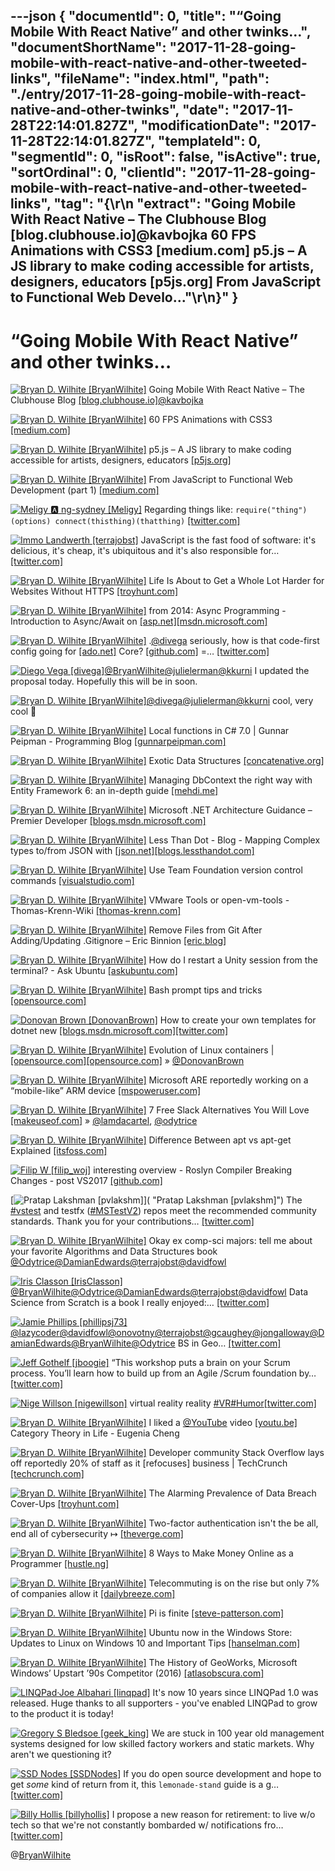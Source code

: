 ---json
{
  "documentId": 0,
  "title": "“Going Mobile With React Native” and other twinks…",
  "documentShortName": "2017-11-28-going-mobile-with-react-native-and-other-tweeted-links",
  "fileName": "index.html",
  "path": "./entry/2017-11-28-going-mobile-with-react-native-and-other-twinks",
  "date": "2017-11-28T22:14:01.827Z",
  "modificationDate": "2017-11-28T22:14:01.827Z",
  "templateId": 0,
  "segmentId": 0,
  "isRoot": false,
  "isActive": true,
  "sortOrdinal": 0,
  "clientId": "2017-11-28-going-mobile-with-react-native-and-other-tweeted-links",
  "tag": "{\r\n  \"extract\": \"Going Mobile With React Native – The Clubhouse Blog [blog.clubhouse.io]@kavbojka 60 FPS Animations with CSS3 [medium.com] p5.js – A JS library to make coding accessible for artists, designers, educators [p5js.org] From JavaScript to Functional Web Develo...\"\r\n}"
}
---

# “Going Mobile With React Native” and other twinks…

[<img alt="Bryan D. Wilhite [BryanWilhite]" src="https://songhay.blob.core.windows.net/shared-social-twitter/BryanWilhite.jpeg">](http://songhayblog.azurewebsites.net/ "Bryan D. Wilhite [BryanWilhite]") Going Mobile With React Native – The Clubhouse Blog [[blog.clubhouse.io]](https://blog.clubhouse.io/going-mobile-with-react-native-891e1a602465)[@kavbojka](http://twitter.com/kavbojka)

[<img alt="Bryan D. Wilhite [BryanWilhite]" src="https://songhay.blob.core.windows.net/shared-social-twitter/BryanWilhite.jpeg">](http://songhayblog.azurewebsites.net/ "Bryan D. Wilhite [BryanWilhite]") 60 FPS Animations with CSS3 [[medium.com]](https://medium.com/outsystems-experts/how-to-achieve-60-fps-animations-with-css3-db7b98610108)

[<img alt="Bryan D. Wilhite [BryanWilhite]" src="https://songhay.blob.core.windows.net/shared-social-twitter/BryanWilhite.jpeg">](http://songhayblog.azurewebsites.net/ "Bryan D. Wilhite [BryanWilhite]") p5.js – A JS library to make coding accessible for artists, designers, educators [[p5js.org]](https://p5js.org/)

[<img alt="Bryan D. Wilhite [BryanWilhite]" src="https://songhay.blob.core.windows.net/shared-social-twitter/BryanWilhite.jpeg">](http://songhayblog.azurewebsites.net/ "Bryan D. Wilhite [BryanWilhite]") From JavaScript to Functional Web Development (part 1) [[medium.com]](https://medium.com/@iSetr/from-javascript-to-functional-web-development-part-1-c17b5c5fe260)

[<img alt="Meligy 🅰️ ng-sydney [Meligy]" src="https://songhay.blob.core.windows.net/shared-social-twitter/Meligy.jpeg">](https://www.gurustop.net/ "Meligy 🅰️ ng-sydney [Meligy]") Regarding things like: `require("thing")(options) connect(thisthing)(thatthing)` [[twitter.com]](https://twitter.com/BenNadel/status/934753491339415552)

[<img alt="Immo Landwerth [terrajobst]" src="https://songhay.blob.core.windows.net/shared-social-twitter/terrajobst.jpg">](http://immo.landwerth.net/ "Immo Landwerth [terrajobst]") JavaScript is the fast food of software: it's delicious, it's cheap, it's ubiquitous and it's also responsible for… [[twitter.com]](https://twitter.com/i/web/status/934212098342522880)

[<img alt="Bryan D. Wilhite [BryanWilhite]" src="https://songhay.blob.core.windows.net/shared-social-twitter/BryanWilhite.jpeg">](http://songhayblog.azurewebsites.net/ "Bryan D. Wilhite [BryanWilhite]") Life Is About to Get a Whole Lot Harder for Websites Without HTTPS [[troyhunt.com]](https://www.troyhunt.com/life-is-about-to-get-harder-for-websites-without-https/)

[<img alt="Bryan D. Wilhite [BryanWilhite]" src="https://songhay.blob.core.windows.net/shared-social-twitter/BryanWilhite.jpeg">](http://songhayblog.azurewebsites.net/ "Bryan D. Wilhite [BryanWilhite]") from 2014: Async Programming - Introduction to Async/Await on [[asp.net]](http://ASP.NET)[[msdn.microsoft.com]](https://msdn.microsoft.com/en-us/magazine/dn802603.aspx)

[<img alt="Bryan D. Wilhite [BryanWilhite]" src="https://songhay.blob.core.windows.net/shared-social-twitter/BryanWilhite.jpeg">](http://songhayblog.azurewebsites.net/ "Bryan D. Wilhite [BryanWilhite]") .[@divega](http://twitter.com/divega) seriously, how is that code-first config going for [[ado.net]](http://ADO.NET) Core? [[github.com]](https://github.com/BryanWilhite/Songhay.DataAccess/issues/1) =… [[twitter.com]](https://twitter.com/i/web/status/926264819396894721)

[<img alt="Diego Vega [divega]" src="https://songhay.blob.core.windows.net/shared-social-twitter/divega.jpg">](http://blogs.msdn.com/diego "Diego Vega [divega]")[@BryanWilhite](http://twitter.com/BryanWilhite)[@julielerman](http://twitter.com/julielerman)[@kkurni](http://twitter.com/kkurni) I updated the proposal today. Hopefully this will be in soon.

[<img alt="Bryan D. Wilhite [BryanWilhite]" src="https://songhay.blob.core.windows.net/shared-social-twitter/BryanWilhite.jpeg">](http://songhayblog.azurewebsites.net/ "Bryan D. Wilhite [BryanWilhite]")[@divega](http://twitter.com/divega)[@julielerman](http://twitter.com/julielerman)[@kkurni](http://twitter.com/kkurni) cool, very cool 🧐

[<img alt="Bryan D. Wilhite [BryanWilhite]" src="https://songhay.blob.core.windows.net/shared-social-twitter/BryanWilhite.jpeg">](http://songhayblog.azurewebsites.net/ "Bryan D. Wilhite [BryanWilhite]") Local functions in C# 7.0 | Gunnar Peipman - Programming Blog [[gunnarpeipman.com]](http://gunnarpeipman.com/2017/07/local-functions/)

[<img alt="Bryan D. Wilhite [BryanWilhite]" src="https://songhay.blob.core.windows.net/shared-social-twitter/BryanWilhite.jpeg">](http://songhayblog.azurewebsites.net/ "Bryan D. Wilhite [BryanWilhite]") Exotic Data Structures [[concatenative.org]](http://concatenative.org/wiki/view/Exotic%20Data%20Structures)

[<img alt="Bryan D. Wilhite [BryanWilhite]" src="https://songhay.blob.core.windows.net/shared-social-twitter/BryanWilhite.jpeg">](http://songhayblog.azurewebsites.net/ "Bryan D. Wilhite [BryanWilhite]") Managing DbContext the right way with Entity Framework 6: an in-depth guide [[mehdi.me]](http://mehdi.me/ambient-dbcontext-in-ef6/)

[<img alt="Bryan D. Wilhite [BryanWilhite]" src="https://songhay.blob.core.windows.net/shared-social-twitter/BryanWilhite.jpeg">](http://songhayblog.azurewebsites.net/ "Bryan D. Wilhite [BryanWilhite]") Microsoft .NET Architecture Guidance – Premier Developer [[blogs.msdn.microsoft.com]](https://blogs.msdn.microsoft.com/premier_developer/2017/07/11/microsoft-net-architecture-guidance/)

[<img alt="Bryan D. Wilhite [BryanWilhite]" src="https://songhay.blob.core.windows.net/shared-social-twitter/BryanWilhite.jpeg">](http://songhayblog.azurewebsites.net/ "Bryan D. Wilhite [BryanWilhite]") Less Than Dot - Blog - Mapping Complex types to/from JSON with [[json.net]](http://JSON.Net)[[blogs.lessthandot.com]](http://blogs.lessthandot.com/index.php/webdev/serverprogramming/aspnet/mapping-complex-types-tofrom-json-with-json-net/)

[<img alt="Bryan D. Wilhite [BryanWilhite]" src="https://songhay.blob.core.windows.net/shared-social-twitter/BryanWilhite.jpeg">](http://songhayblog.azurewebsites.net/ "Bryan D. Wilhite [BryanWilhite]") Use Team Foundation version control commands [[visualstudio.com]](https://www.visualstudio.com/en-us/docs/tfvc/use-team-foundation-version-control-commands)

[<img alt="Bryan D. Wilhite [BryanWilhite]" src="https://songhay.blob.core.windows.net/shared-social-twitter/BryanWilhite.jpeg">](http://songhayblog.azurewebsites.net/ "Bryan D. Wilhite [BryanWilhite]") VMware Tools or open-vm-tools - Thomas-Krenn-Wiki [[thomas-krenn.com]](https://www.thomas-krenn.com/en/wiki/VMware_Tools_or_open-vm-tools)

[<img alt="Bryan D. Wilhite [BryanWilhite]" src="https://songhay.blob.core.windows.net/shared-social-twitter/BryanWilhite.jpeg">](http://songhayblog.azurewebsites.net/ "Bryan D. Wilhite [BryanWilhite]") Remove Files from Git After Adding/Updating .Gitignore – Eric Binnion [[eric.blog]](https://eric.blog/2014/05/11/remove-files-from-git-addingupdating-gitignore/)

[<img alt="Bryan D. Wilhite [BryanWilhite]" src="https://songhay.blob.core.windows.net/shared-social-twitter/BryanWilhite.jpeg">](http://songhayblog.azurewebsites.net/ "Bryan D. Wilhite [BryanWilhite]") How do I restart a Unity session from the terminal? - Ask Ubuntu [[askubuntu.com]](https://askubuntu.com/questions/38579/how-do-i-restart-a-unity-session-from-the-terminal)

[<img alt="Bryan D. Wilhite [BryanWilhite]" src="https://songhay.blob.core.windows.net/shared-social-twitter/BryanWilhite.jpeg">](http://songhayblog.azurewebsites.net/ "Bryan D. Wilhite [BryanWilhite]") Bash prompt tips and tricks [[opensource.com]](https://opensource.com/article/17/7/bash-prompt-tips-and-tricks)

[<img alt="Donovan Brown [DonovanBrown]" src="https://songhay.blob.core.windows.net/shared-social-twitter/DonovanBrown.jpg">](http://donovanbrown.com/ "Donovan Brown [DonovanBrown]") How to create your own templates for dotnet new [[blogs.msdn.microsoft.com]](https://blogs.msdn.microsoft.com/dotnet/2017/04/02/how-to-create-your-own-templates-for-dotnet-new/)[[twitter.com]](https://twitter.com/DonovanBrown/status/927170864939970562/photo/1)

[<img alt="Bryan D. Wilhite [BryanWilhite]" src="https://songhay.blob.core.windows.net/shared-social-twitter/BryanWilhite.jpeg">](http://songhayblog.azurewebsites.net/ "Bryan D. Wilhite [BryanWilhite]") Evolution of Linux containers | [[opensource.com]](http://Opensource.com)[[opensource.com]](https://opensource.com/article/17/7/how-linux-containers-evolved) » [@DonovanBrown](http://twitter.com/DonovanBrown)

[<img alt="Bryan D. Wilhite [BryanWilhite]" src="https://songhay.blob.core.windows.net/shared-social-twitter/BryanWilhite.jpeg">](http://songhayblog.azurewebsites.net/ "Bryan D. Wilhite [BryanWilhite]") Microsoft ARE reportedly working on a “mobile-like” ARM device [[mspoweruser.com]](https://mspoweruser.com/microsoft-reportedly-working-mobile-like-arm-device/)

[<img alt="Bryan D. Wilhite [BryanWilhite]" src="https://songhay.blob.core.windows.net/shared-social-twitter/BryanWilhite.jpeg">](http://songhayblog.azurewebsites.net/ "Bryan D. Wilhite [BryanWilhite]") 7 Free Slack Alternatives You Will Love [[makeuseof.com]](http://www.makeuseof.com/tag/7-free-slack-alternatives-will-love/) » [@lamdacartel](http://twitter.com/lamdacartel), [@odytrice](http://twitter.com/odytrice)

[<img alt="Bryan D. Wilhite [BryanWilhite]" src="https://songhay.blob.core.windows.net/shared-social-twitter/BryanWilhite.jpeg">](http://songhayblog.azurewebsites.net/ "Bryan D. Wilhite [BryanWilhite]") Difference Between apt vs apt-get Explained [[itsfoss.com]](https://itsfoss.com/apt-vs-apt-get-difference/)

[<img alt="Filip W [filip_woj]" src="https://songhay.blob.core.windows.net/shared-social-twitter/filip_woj.jpg">](http://www.strathweb.com/ "Filip W [filip_woj]") interesting overview - Roslyn Compiler Breaking Changes - post VS2017 [[github.com]](https://github.com/dotnet/roslyn/blob/master/docs/compilers/CSharp/Compiler%20Breaking%20Changes%20-%20post%20VS2017.md)

[<img alt="Pratap Lakshman [pvlakshm]" src="https://songhay.blob.core.windows.net/shared-social-twitter/pvlakshm.jpeg">]( "Pratap Lakshman [pvlakshm]") The [#vstest](http://twitter.com/search?q=%23vstest) and testfx ([#MSTestV2](http://twitter.com/search?q=%23MSTestV2)) repos meet the recommended community standards. Thank you for your contributions… [[twitter.com]](https://twitter.com/i/web/status/935570432262004736)

[<img alt="Bryan D. Wilhite [BryanWilhite]" src="https://songhay.blob.core.windows.net/shared-social-twitter/BryanWilhite.jpeg">](http://songhayblog.azurewebsites.net/ "Bryan D. Wilhite [BryanWilhite]") Okay ex comp-sci majors: tell me about your favorite Algorithms and Data Structures book [@Odytrice](http://twitter.com/Odytrice)[@DamianEdwards](http://twitter.com/DamianEdwards)[@terrajobst](http://twitter.com/terrajobst)[@davidfowl](http://twitter.com/davidfowl)

[<img alt="Iris Classon [IrisClasson]" src="https://songhay.blob.core.windows.net/shared-social-twitter/IrisClasson.jpg">](http://www.irisclasson.com/ "Iris Classon [IrisClasson]")[@BryanWilhite](http://twitter.com/BryanWilhite)[@Odytrice](http://twitter.com/Odytrice)[@DamianEdwards](http://twitter.com/DamianEdwards)[@terrajobst](http://twitter.com/terrajobst)[@davidfowl](http://twitter.com/davidfowl) Data Science from Scratch is a book I really enjoyed:… [[twitter.com]](https://twitter.com/i/web/status/928004383014637571)

[<img alt="Jamie Phillips [phillipsj73]" src="https://songhay.blob.core.windows.net/shared-social-twitter/phillipsj73.jpeg">](http://phillipsj.net/ "Jamie Phillips [phillipsj73]")[@lazycoder](http://twitter.com/lazycoder)[@davidfowl](http://twitter.com/davidfowl)[@onovotny](http://twitter.com/onovotny)[@terrajobst](http://twitter.com/terrajobst)[@gcaughey](http://twitter.com/gcaughey)[@jongalloway](http://twitter.com/jongalloway)[@DamianEdwards](http://twitter.com/DamianEdwards)[@BryanWilhite](http://twitter.com/BryanWilhite)[@Odytrice](http://twitter.com/Odytrice) BS in Geo… [[twitter.com]](https://twitter.com/i/web/status/928053288490229761)

[<img alt="Jeff Gothelf [jboogie]" src="https://songhay.blob.core.windows.net/shared-social-twitter/jboogie.jpg">](http://www.jeffgothelf.com/ "Jeff Gothelf [jboogie]") “This workshop puts a brain on your Scrum process. You’ll learn how to build up from an Agile /Scrum foundation by… [[twitter.com]](https://twitter.com/i/web/status/934846974133788672)

[<img alt="Nige Willson [nigewillson]" src="https://songhay.blob.core.windows.net/shared-social-twitter/nigewillson.jpg">](http://uk.linkedin.com/in/nigelwillson "Nige Willson [nigewillson]") virtual reality reality [#VR](http://twitter.com/search?q=%23VR)[#Humor](http://twitter.com/search?q=%23Humor)[[twitter.com]](https://twitter.com/nigewillson/status/926374720546668544/photo/1)

[<img alt="Bryan D. Wilhite [BryanWilhite]" src="https://songhay.blob.core.windows.net/shared-social-twitter/BryanWilhite.jpeg">](http://songhayblog.azurewebsites.net/ "Bryan D. Wilhite [BryanWilhite]") I liked a [@YouTube](http://twitter.com/YouTube) video [[youtu.be]](http://youtu.be/ho7oagHeqNc?a) Category Theory in Life - Eugenia Cheng

[<img alt="Bryan D. Wilhite [BryanWilhite]" src="https://songhay.blob.core.windows.net/shared-social-twitter/BryanWilhite.jpeg">](http://songhayblog.azurewebsites.net/ "Bryan D. Wilhite [BryanWilhite]") Developer community Stack Overflow lays off reportedly 20% of staff as it [refocuses] business | TechCrunch [[techcrunch.com]](https://techcrunch.com/2017/11/02/stack-overflow-lays-off-staff/)

[<img alt="Bryan D. Wilhite [BryanWilhite]" src="https://songhay.blob.core.windows.net/shared-social-twitter/BryanWilhite.jpeg">](http://songhayblog.azurewebsites.net/ "Bryan D. Wilhite [BryanWilhite]") The Alarming Prevalence of Data Breach Cover-Ups [[troyhunt.com]](https://www.troyhunt.com/the-alarming-prevelance-of-data-breach-coverups/)

[<img alt="Bryan D. Wilhite [BryanWilhite]" src="https://songhay.blob.core.windows.net/shared-social-twitter/BryanWilhite.jpeg">](http://songhayblog.azurewebsites.net/ "Bryan D. Wilhite [BryanWilhite]") Two-factor authentication isn't the be all, end all of cybersecurity ↦ [[theverge.com]](https://www.theverge.com/2017/7/10/15946642/two-factor-authentication-online-security-mess)

[<img alt="Bryan D. Wilhite [BryanWilhite]" src="https://songhay.blob.core.windows.net/shared-social-twitter/BryanWilhite.jpeg">](http://songhayblog.azurewebsites.net/ "Bryan D. Wilhite [BryanWilhite]") 8 Ways to Make Money Online as a Programmer [[hustle.ng]](https://hustle.ng/how-to-make-money-online-programmer/)

[<img alt="Bryan D. Wilhite [BryanWilhite]" src="https://songhay.blob.core.windows.net/shared-social-twitter/BryanWilhite.jpeg">](http://songhayblog.azurewebsites.net/ "Bryan D. Wilhite [BryanWilhite]") Telecommuting is on the rise but only 7% of companies allow it [[dailybreeze.com]](http://www.dailybreeze.com/article/20170709/NEWS/170709535)

[<img alt="Bryan D. Wilhite [BryanWilhite]" src="https://songhay.blob.core.windows.net/shared-social-twitter/BryanWilhite.jpeg">](http://songhayblog.azurewebsites.net/ "Bryan D. Wilhite [BryanWilhite]") Pi is finite [[steve-patterson.com]](http://steve-patterson.com/pi-rational-finite-number/)

[<img alt="Bryan D. Wilhite [BryanWilhite]" src="https://songhay.blob.core.windows.net/shared-social-twitter/BryanWilhite.jpeg">](http://songhayblog.azurewebsites.net/ "Bryan D. Wilhite [BryanWilhite]") Ubuntu now in the Windows Store: Updates to Linux on Windows 10 and Important Tips [[hanselman.com]](https://www.hanselman.com/blog/UbuntuNowInTheWindowsStoreUpdatesToLinuxOnWindows10AndImportantTips.aspx)

[<img alt="Bryan D. Wilhite [BryanWilhite]" src="https://songhay.blob.core.windows.net/shared-social-twitter/BryanWilhite.jpeg">](http://songhayblog.azurewebsites.net/ "Bryan D. Wilhite [BryanWilhite]") The History of GeoWorks, Microsoft Windows’ Upstart ’90s Competitor (2016) [[atlasobscura.com]](http://www.atlasobscura.com/articles/the-history-of-geoworks-microsoft-windows-upstart-90s-competitor)

[<img alt="LINQPad·Joe Albahari [linqpad]" src="https://songhay.blob.core.windows.net/shared-social-twitter/linqpad.jpg">](http://www.linqpad.net/ "LINQPad·Joe Albahari [linqpad]") It's now 10 years since LINQPad 1.0 was released. Huge thanks to all supporters - you've enabled LINQPad to grow to the product it is today!

[<img alt="Gregory S Bledsoe [geek_king]" src="https://songhay.blob.core.windows.net/shared-social-twitter/geek_king.jpeg">](https://www.linkedin.com/in/gregbledsoe "Gregory S Bledsoe [geek_king]") We are stuck in 100 year old management systems designed for low skilled factory workers and static markets. Why aren't we questioning it?

[<img alt="SSD Nodes [SSDNodes]" src="https://songhay.blob.core.windows.net/shared-social-twitter/SSDNodes.jpg">](https://www.ssdnodes.com/ "SSD Nodes [SSDNodes]") If you do open source development and hope to get *some* kind of return from it, this `lemonade-stand` guide is a g… [[twitter.com]](https://twitter.com/i/web/status/935228242545475585)

[<img alt="Billy Hollis [billyhollis]" src="https://songhay.blob.core.windows.net/shared-social-twitter/billyhollis.jpg">](http://billyhollis.me/ "Billy Hollis [billyhollis]") I propose a new reason for retirement: to live w/o tech so that we're not constantly bombarded w/ notifications fro… [[twitter.com]](https://twitter.com/i/web/status/935531883848495106)

@[BryanWilhite](https://twitter.com/BryanWilhite)

